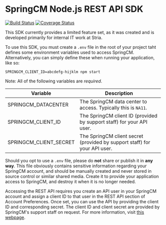 SpringCM Node.js REST API SDK
=============================

[![Build Status](https://travis-ci.org/paulholden2/springcm-nodejs-sdk.svg?branch=master)](https://travis-ci.org/paulholden2/springcm-nodejs-sdk) [![Coverage Status](https://coveralls.io/repos/github/paulholden2/springcm-nodejs-sdk/badge.svg?branch=master)](https://coveralls.io/github/paulholden2/springcm-nodejs-sdk?branch=master)

This SDK currently provides a limited feature set, as it was created and is developed primarily for internal IT work at Stria.

To use this SDK, you must create a `.env` file in the root of your project taht defines some environment variables used to access SpringCM. Alternatively, you can simply define these when running your application, like so:

```
SPRINGCM_CLIENT_ID=abcdefg-hijklm npm start
```

Note: All of the following variables are *required*.

| Variable | Description |
|----------|-------------|
| SPRINGCM_DATACENTER | The SpringCM data center to access. Typically this is `NA11`. |
| SPRINGCM_CLIENT_ID | The SpringCM client ID (provided by support staff) for your API user. |
| SPRINGCM_CLIENT_SECRET | The SpringCM client secret (provided by support staff) for your API user. |

Should you opt to use a `.env` file, please do **not** share or publish it in **any way**. This file obviously contains sensitive information regarding your SpringCM account, and should be manually created and never stored in source control or similar shared media. Create it to provide your application access to SpringCM, and destroy it when it is no longer needed.

Accessing the REST API requires you create an API user in your SpringCM account and assign a client ID to that user in the REST API section of Account Preferences. Once set, you can use the API by providing the client ID and corresponding secret. The client ID and client secret are provided by SpringCM's support staff on request. For more information, visit [this webpage](https://developer.springcm.com/guides/rest-api-authentication).
